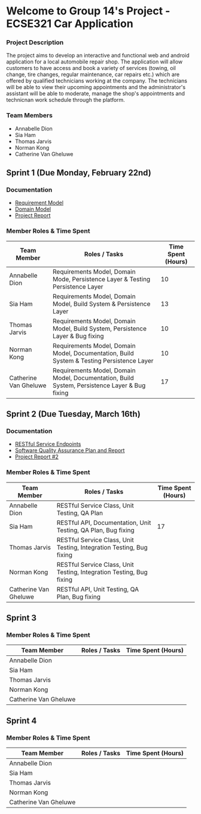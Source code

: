 
# Welcome to Group 14's Project - ECSE321 Car Application

### Project Description
The project aims to develop an interactive and functional web and android application for a local automobile repair shop. The application will allow customers to
have access and book a variety of services (towing, oil change, tire changes, regular maintenance, car repairs etc.) which are offered by qualified technicians working at the company. The technicians will be able to view their upcoming appointments and the administrator's assistant will be able to moderate, manage the shop's appointments and technicnan work schedule through the platform.
### Team Members
- Annabelle Dion
- Sia Ham
- Thomas Jarvis
- Norman Kong
- Catherine Van Gheluwe 

## Sprint 1 (Due Monday, February 22nd)
 ### Documentation
 - [Requirement Model](https://github.com/McGill-ECSE321-Winter2021/project-group-07/wiki/Requirements-Model-(requirements-&-use-case))
 - [Domain Model](https://github.com/McGill-ECSE321-Winter2021/project-group-07/wiki/Domain-Model-Iterations)
 - [Project Report](https://github.com/McGill-ECSE321-Winter2021/project-group-07/wiki/Project-Report-(Sprint-1))

  ### Member Roles & Time Spent
 | Team Member | Roles / Tasks | Time Spent (Hours)|
 | ------------|---------------| ------------------|
 |Annabelle Dion|     Requirements Model, Domain Mode, Persistence Layer & Testing Persistence Layer         | 10                  |
 |Sia Ham       |      Requirements Model, Domain Model, Build System & Persistence Layer        |           13        |
 |Thomas Jarvis|      Requirements Model, Domain Model, Build System, Persistence Layer & Bug fixing       | 10                |
 |Norman Kong |       Requirements Model, Domain Model, Documentation, Build System & Testing Persistence Layer        |                10  |
 |Catherine Van Gheluwe|  Requirements Model, Domain Model, Documentation, Build System, Persistence Layer & Bug fixing    |      17       |
 
## Sprint 2 (Due Tuesday, March 16th)
 ### Documentation
 - [RESTful Service Endpoints](https://github.com/McGill-ECSE321-Winter2021/project-group-07/wiki/RESTful-Service-Endpoints)
 - [Software Quality Assurance Plan and Report](https://github.com/McGill-ECSE321-Winter2021/project-group-07/wiki/Software-Quality-Assurance-Plan-and-Report)
 - [Project Report #2](https://github.com/McGill-ECSE321-Winter2021/project-group-07/wiki/Project-Report-(Sprint-2))

  ### Member Roles & Time Spent
 | Team Member | Roles / Tasks | Time Spent (Hours)|
 | ------------|---------------| ------------------|
 |Annabelle Dion|      RESTful Service Class, Unit Testing, QA Plan        |                   |
 |Sia Ham       |   RESTful API, Documentation, Unit Testing, QA Plan, Bug fixing             |       17            |
 |Thomas Jarvis|     RESTful Service Class, Unit Testing, Integration Testing, Bug fixing        |                  |
 |Norman Kong |     RESTful Service Class, Unit Testing, Integration Testing, Bug fixing              |                  |
 |Catherine Van Gheluwe| RESTful API, Unit Testing, QA Plan,  Bug fixing      |                  |
 
 ## Sprint 3 

  ### Member Roles & Time Spent
 | Team Member | Roles / Tasks | Time Spent (Hours)|
 | ------------|---------------| ------------------|
 |Annabelle Dion|               |                   |
 |Sia Ham       |              |                   |
 |Thomas Jarvis|               |                  |
 |Norman Kong |                |                  |
 |Catherine Van Gheluwe|       |                  |
 
  ## Sprint 4 

  ### Member Roles & Time Spent
 | Team Member | Roles / Tasks | Time Spent (Hours)|
 | ------------|---------------| ------------------|
 |Annabelle Dion|               |                   |
 |Sia Ham       |              |                   |
 |Thomas Jarvis|               |                  |
 |Norman Kong |                |                  |
 |Catherine Van Gheluwe|       |                  |
